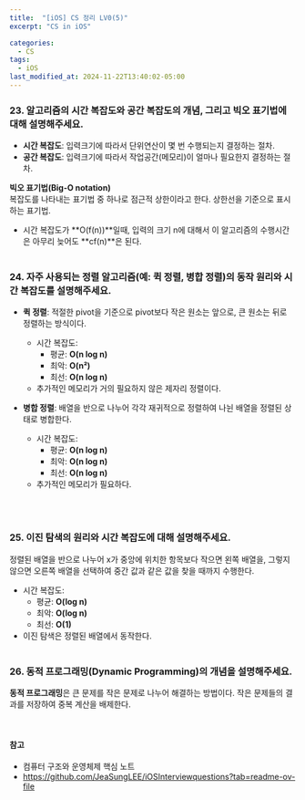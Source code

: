 ```yaml
---
title:  "[iOS] CS 정리 LV0(5)"
excerpt: "CS in iOS"

categories:
  - CS
tags:
  - iOS
last_modified_at: 2024-11-22T13:40:02-05:00
---
```



### 23. 알고리즘의 시간 복잡도와 공간 복잡도의 개념, 그리고 빅오 표기법에 대해 설명해주세요.

- **시간 복잡도**: 입력크기에 따라서 단위연산이 몇 번 수행되는지 결정하는 절차.
- **공간 복잡도**: 입력크기에 따라서 작업공간(메모리)이 얼마나 필요한지 결정하는 절차.

**빅오 표기법(Big-O notation)**<br>
복잡도를 나타내는 표기법 중 하나로 점근적 상한이라고 한다. 상한선을 기준으로 표시하는 표기법.<br>
- 시간 복잡도가 **O(f(n))**일때, 입력의 크기 n에 대해서 이 알고리즘의 수행시간은 아무리 늦어도 **cf(n)**은 된다.
<br><br>

### 24. 자주 사용되는 정렬 알고리즘(예: 퀵 정렬, 병합 정렬)의 동작 원리와 시간 복잡도를 설명해주세요.

- **퀵 정렬**: 적절한 pivot을 기준으로 pivot보다 작은 원소는 앞으로, 큰 원소는 뒤로 정렬하는 방식이다. 
  - 시간 복잡도:
    - 평균: **O(n log n)** 
    - 최악: **O(n²)** 
    - 최선: **O(n log n)**
  - 추가적인 메모리가 거의 필요하지 않은 제자리 정렬이다.

- **병합 정렬**: 배열을 반으로 나누어 각각 재귀적으로 정렬하여 나뉜 배열을 정렬된 상태로 병합한다.
  - 시간 복잡도: 
    - 평균: **O(n log n)**
    - 최악: **O(n log n)**
    - 최선: **O(n log n)**
  - 추가적인 메모리가 필요하다.

<br><br>

### 25. 이진 탐색의 원리와 시간 복잡도에 대해 설명해주세요.
정렬된 배열을 반으로 나누어 x가 중앙에 위치한 항목보다 작으면 왼쪽 배열을, 그렇지 않으면 오른쪽 배열을 선택하여 중간 값과 같은 값을 찾을 때까지 수행한다.
- 시간 복잡도:
  - 평균: **O(log n)**
  - 최악: **O(log n)**
  - 최선: **O(1)**
- 이진 탐색은 정렬된 배열에서 동작한다.
<br><br>

### 26. 동적 프로그래밍(Dynamic Programming)의 개념을 설명해주세요.
**동적 프로그래밍**은 큰 문제를 작은 문제로 나누어 해결하는 방법이다. 작은 문제들의 결과를 저장하여 중복 계산을 배제한다.


<br> 

#### 참고
- 컴퓨터 구조와 운영체제 핵심 노트
- https://github.com/JeaSungLEE/iOSInterviewquestions?tab=readme-ov-file
